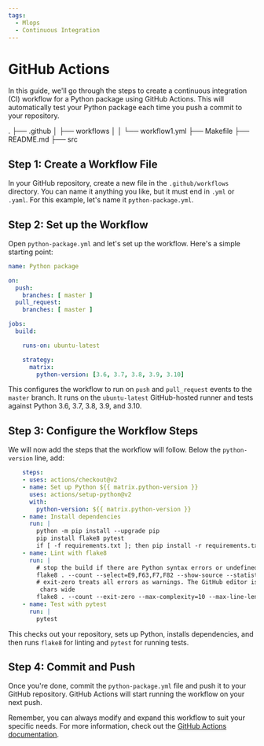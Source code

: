 ```yaml
---
tags:
  - Mlops
  - Continuous Integration
---
```

# GitHub Actions

In this guide, we'll go through the steps to create a continuous integration
 (CI) workflow for a Python package using GitHub Actions. This will
  automatically test your Python package each time you push a commit to your repository.

.
├── .github
│   ├── workflows
│   │   └── workflow1.yml
├── Makefile
├── README.md
├── src

## Step 1: Create a Workflow File

In your GitHub repository, create a new file in the `.github/workflows`
 directory. You can name it anything you like, but it must end in `.yml`
 or `.yaml`. For this example, let's name it `python-package.yml`.

## Step 2: Set up the Workflow

Open `python-package.yml` and let's set up the workflow. Here's a simple
 starting point:

```yaml
name: Python package

on:
  push:
    branches: [ master ]
  pull_request:
    branches: [ master ]

jobs:
  build:

    runs-on: ubuntu-latest

    strategy:
      matrix:
        python-version: [3.6, 3.7, 3.8, 3.9, 3.10]
```

This configures the workflow to run on `push` and `pull_request` events to the
 `master` branch. It runs on the `ubuntu-latest` GitHub-hosted runner and tests
  against Python 3.6, 3.7, 3.8, 3.9, and 3.10.

## Step 3: Configure the Workflow Steps

We will now add the steps that the workflow will follow. Below the
 `python-version` line, add:

``` yaml
    steps:
    - uses: actions/checkout@v2
    - name: Set up Python ${{ matrix.python-version }}
      uses: actions/setup-python@v2
      with:
        python-version: ${{ matrix.python-version }}
    - name: Install dependencies
      run: |
        python -m pip install --upgrade pip
        pip install flake8 pytest
        if [ -f requirements.txt ]; then pip install -r requirements.txt; fi
    - name: Lint with flake8
      run: |
        # stop the build if there are Python syntax errors or undefined names
        flake8 . --count --select=E9,F63,F7,F82 --show-source --statistics
        # exit-zero treats all errors as warnings. The GitHub editor is 127
         chars wide
        flake8 . --count --exit-zero --max-complexity=10 --max-line-length=127 --statistics
    - name: Test with pytest
      run: |
        pytest
```

This checks out your repository, sets up Python, installs dependencies, and
 then runs `flake8` for linting and `pytest` for running tests.

## Step 4: Commit and Push

Once you're done, commit the `python-package.yml` file and push it to your
 GitHub repository. GitHub Actions will start running the workflow on your next
  push.

Remember, you can always modify and expand this workflow to suit your specific
 needs. For more information, check out the [GitHub Actions documentation](https://docs.github.com/en/actions).
